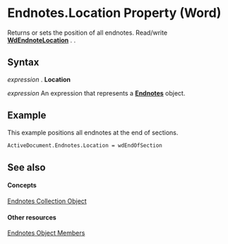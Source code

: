 
# Endnotes.Location Property (Word)

Returns or sets the position of all endnotes. Read/write  **[WdEndnoteLocation](dd9a3923-7948-8512-ed63-8679b8788275.md)** . .


## Syntax

 _expression_ . **Location**

 _expression_ An expression that represents a **[Endnotes](32676579-dd41-e83d-a305-fcc2b7cb4f64.md)** object.


## Example

This example positions all endnotes at the end of sections.


```vb
ActiveDocument.Endnotes.Location = wdEndOfSection
```


## See also


#### Concepts


[Endnotes Collection Object](32676579-dd41-e83d-a305-fcc2b7cb4f64.md)
#### Other resources


[Endnotes Object Members](b70ef623-9c2a-6cb9-acb3-64d3f150b62a.md)
